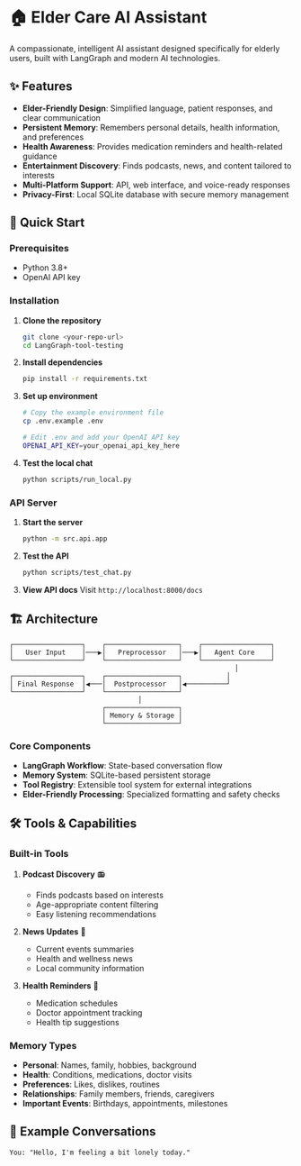 # 🏠 Elder Care AI Assistant

A compassionate, intelligent AI assistant designed specifically for elderly users, built with LangGraph and modern AI technologies.

## ✨ Features

- **Elder-Friendly Design**: Simplified language, patient responses, and clear communication
- **Persistent Memory**: Remembers personal details, health information, and preferences
- **Health Awareness**: Provides medication reminders and health-related guidance
- **Entertainment Discovery**: Finds podcasts, news, and content tailored to interests
- **Multi-Platform Support**: API, web interface, and voice-ready responses
- **Privacy-First**: Local SQLite database with secure memory management

## 🚀 Quick Start

### Prerequisites

- Python 3.8+
- OpenAI API key

### Installation

1. **Clone the repository**
   ```bash
   git clone <your-repo-url>
   cd LangGraph-tool-testing
   ```

2. **Install dependencies**
   ```bash
   pip install -r requirements.txt
   ```

3. **Set up environment**
   ```bash
   # Copy the example environment file
   cp .env.example .env
   
   # Edit .env and add your OpenAI API key
   OPENAI_API_KEY=your_openai_api_key_here
   ```

4. **Test the local chat**
   ```bash
   python scripts/run_local.py
   ```

### API Server

1. **Start the server**
   ```bash
   python -m src.api.app
   ```

2. **Test the API**
   ```bash
   python scripts/test_chat.py
   ```

3. **View API docs**
   Visit `http://localhost:8000/docs`

## 🏗️ Architecture

```
┌─────────────────┐    ┌──────────────────┐    ┌─────────────────┐
│   User Input    │───▶│   Preprocessor   │───▶│   Agent Core    │
└─────────────────┘    └──────────────────┘    └─────────────────┘
                                                        │
┌─────────────────┐    ┌──────────────────┐           │
│ Final Response  │◀───│  Postprocessor   │◀──────────┘
└─────────────────┘    └──────────────────┘
                                │
                       ┌──────────────────┐
                       │ Memory & Storage │
                       └──────────────────┘
```

### Core Components

- **LangGraph Workflow**: State-based conversation flow
- **Memory System**: SQLite-based persistent storage
- **Tool Registry**: Extensible tool system for external integrations
- **Elder-Friendly Processing**: Specialized formatting and safety checks

## 🛠️ Tools & Capabilities

### Built-in Tools

1. **Podcast Discovery** 📻
   - Finds podcasts based on interests
   - Age-appropriate content filtering
   - Easy listening recommendations

2. **News Updates** 📰
   - Current events summaries
   - Health and wellness news
   - Local community information

3. **Health Reminders** 💊
   - Medication schedules
   - Doctor appointment tracking
   - Health tip suggestions

### Memory Types

- **Personal**: Names, family, hobbies, background
- **Health**: Conditions, medications, doctor visits
- **Preferences**: Likes, dislikes, routines
- **Relationships**: Family members, friends, caregivers
- **Important Events**: Birthdays, appointments, milestones

## 🌟 Example Conversations

```
You: "Hello, I'm feeling a bit lonely today."